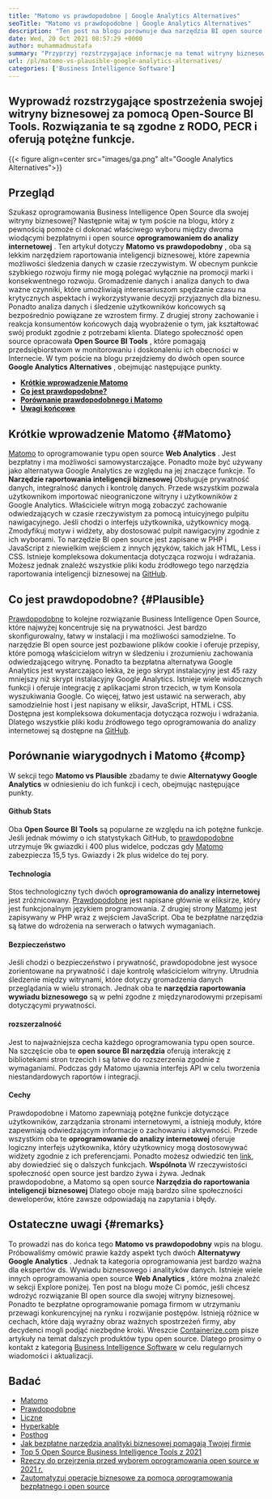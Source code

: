```yaml
---
title: "Matomo vs prawdopodobne | Google Analytics Alternatives" 
seoTitle: "Matomo vs prawdopodobne | Google Analytics Alternatives" 
description: "Ten post na blogu porównuje dwa narzędzia BI open source, które są uważane za alternatywy Google Analytics. Oba oprogramowanie jest bezpłatne i samodzielne." 
date: Wed, 20 Oct 2021 08:57:29 +0000
author: muhammadmustafa
summary: "Przyprzyj rozstrzygające informacje na temat witryny biznesowej za pomocą open source BI narzędzi BI. Rozwiązania te są zgodne z RODO, PECR i oferują potężne funkcje." 
url: /pl/matomo-vs-plausible-google-analytics-alternatives/
categories: ['Business Intelligence Software']
---
```


## Wyprowadź rozstrzygające spostrzeżenia swojej witryny biznesowej za pomocą Open-Source BI Tools. Rozwiązania te są zgodne z RODO, PECR i oferują potężne funkcje.

{{< figure align=center src="images/ga.png" alt="Google Analytics Alternatives">}}


## Przegląd
Szukasz oprogramowania Business Intelligence Open Source dla swojej witryny biznesowej? Następnie witaj w tym poście na blogu, który z pewnością pomoże ci dokonać właściwego wyboru między dwoma wiodącymi bezpłatnymi i open source  **oprogramowaniem do analizy internetowej** . Ten artykuł dotyczy **Matomo vs prawdopodobny**  , oba są lekkim narzędziem raportowania inteligencji biznesowej, które zapewnia możliwości śledzenia danych w czasie rzeczywistym. W obecnym punkcie szybkiego rozwoju firmy nie mogą polegać wyłącznie na promocji marki i konsekwentnego rozwoju. Gromadzenie danych i analiza danych to dwa ważne czynniki, które umożliwiają interesariuszom spędzanie czasu na krytycznych aspektach i wykorzystywanie decyzji przyjaznych dla biznesu. Ponadto analiza danych i śledzenie użytkowników końcowych są bezpośrednio powiązane ze wzrostem firmy.
Z drugiej strony zachowanie i reakcja konsumentów końcowych dają wyobrażenie o tym, jak kształtować swój produkt zgodnie z potrzebami klienta. Dlatego społeczność open source opracowała  **Open Source BI Tools** , które pomagają przedsiębiorstwom w monitorowaniu i doskonaleniu ich obecności w Internecie. W tym poście na blogu przejdziemy do dwóch open source **Google Analytics Alternatives**  , obejmując następujące punkty.
* [  **Krótkie wprowadzenie Matomo**  ][1]
*  **[Co jest prawdopodobne?][2]**  
*  **[Porównanie prawdopodobnego i Matomo][3]**  
* [  **Uwagi końcowe**  ][4]

## Krótkie wprowadzenie Matomo {#Matomo}

[Matomo][5] to oprogramowanie typu open source  **Web Analytics** . Jest bezpłatny i ma możliwości samowystarczające. Ponadto może być używany jako alternatywa Google Analytics ze względu na jej znaczące funkcje. To **Narzędzie raportowania inteligencji biznesowej**  Obsługuje prywatność danych, integralność danych i kontrolę danych. Przede wszystkim pozwala użytkownikom importować nieograniczone witryny i użytkowników z Google Analytics. Właściciele witryn mogą zobaczyć zachowanie odwiedzających w czasie rzeczywistym za pomocą intuicyjnego pulpitu nawigacyjnego. Jeśli chodzi o interfejs użytkownika, użytkownicy mogą. Zmodyfikuj motyw i widżety, aby dostosować pulpit nawigacyjny zgodnie z ich wyborami. To narzędzie BI open source jest zapisane w PHP i JavaScript z niewielkim wejściem z innych języków, takich jak HTML, Less i CSS. Istnieje kompleksowa dokumentacja dotycząca rozwoju i wdrażania. Możesz jednak znaleźć wszystkie pliki kodu źródłowego tego narzędzia raportowania inteligencji biznesowej na [GitHub][6].

## Co jest prawdopodobne? {#Plausible}

[Prawdopodobne][7] to kolejne rozwiązanie Business Intelligence Open Source, które najwyżej koncentruje się na prywatności. Jest bardzo skonfigurowalny, łatwy w instalacji i ma możliwości samodzielne. To narzędzie BI open source jest pozbawione plików cookie i oferuje przepisy, które pomogą właścicielom witryn w śledzeniu i zrozumieniu zachowania odwiedzającego witrynę. Ponadto ta bezpłatna alternatywa Google Analytics jest wystarczająco lekka, że ​​jego skrypt instalacyjny jest 45 razy mniejszy niż skrypt instalacyjny Google Analytics. Istnieje wiele widocznych funkcji i oferuje integrację z aplikacjami stron trzecich, w tym Konsola wyszukiwania Google. Co więcej, łatwo jest ustawić na serwerach, aby samodzielnie host i jest napisany w eliksir, JavaScript, HTML i CSS. Dostępna jest kompleksowa dokumentacja dotycząca rozwoju i wdrażania. Dlatego wszystkie pliki kodu źródłowego tego oprogramowania do analizy internetowej są dostępne na [GitHub][8].

## Porównanie wiarygodnych i Matomo {#comp}

W sekcji tego  **Matomo vs Plausible** zbadamy te dwie **Alternatywy Google Analytics**  w odniesieniu do ich funkcji i cech, obejmując następujące punkty.

#### Github Stats
Oba  **Open Source BI Tools**  są popularne ze względu na ich potężne funkcje. Jeśli jednak mówimy o ich statystykach GitHub, to [prawdopodobne][7] utrzymuje 9k gwiazdki i 400 plus widelce, podczas gdy [Matomo][5] zabezpiecza 15,5 tys. Gwiazdy i 2k plus widelce do tej pory.

#### Technologia
Stos technologiczny tych dwóch  **oprogramowania do analizy internetowej**  jest zróżnicowany. [Prawdopodobne][7] jest napisane głównie w eliksirze, który jest funkcjonalnym językiem programowania. Z drugiej strony [Matomo][5] jest zapisywany w PHP wraz z wejściem JavaScript. Oba te bezpłatne narzędzia są łatwe do wdrożenia na serwerach o łatwych wymaganiach.

#### Bezpieczeństwo
Jeśli chodzi o bezpieczeństwo i prywatność, prawdopodobne jest wysoce zorientowane na prywatność i daje kontrolę właścicielom witryny. Utrudnia śledzenie między witrynami, które dotyczy gromadzenia danych przeglądania w wielu stronach. Jednak oba te  **narzędzia raportowania wywiadu biznesowego**  są w pełni zgodne z międzynarodowymi przepisami dotyczącymi prywatności.

#### rozszerzalność
Jest to najważniejsza cecha każdego oprogramowania typu open source. Na szczęście oba te  **open source BI narzędzia**  oferują interakcję z bibliotekami stron trzecich i są łatwe do rozszerzenia zgodnie z wymaganiami. Podczas gdy Matomo ujawnia interfejs API w celu tworzenia niestandardowych raportów i integracji.

#### Cechy
Prawdopodobne i Matomo zapewniają potężne funkcje dotyczące użytkowników, zarządzania stronami internetowymi, a istnieją moduły, które zapewniają odwiedzającym informacje o zachowaniu i aktywności. Przede wszystkim oba te  **oprogramowanie do analizy internetowej**  oferuje logiczny interfejs użytkownika, który użytkownicy mogą dostosowywać widżety zgodnie z ich preferencjami. Ponadto możesz odwiedzić ten [link][9], aby dowiedzieć się o dalszych funkcjach.
 **Wspólnota** 
W rzeczywistości społeczność open source jest bardzo żywa i żywa. Jednak prawdopodobne, a Matomo są open source  **Narzędzia do raportowania inteligencji biznesowej**  Dlatego oboje mają bardzo silne społeczności deweloperów, które zawsze odpowiadają na zapytania i błędy.

## Ostateczne uwagi {#remarks}

To prowadzi nas do końca tego  **Matomo vs prawdopodobny** wpis na blogu. Próbowaliśmy omówić prawie każdy aspekt tych dwóch  **Alternatywy Google Analytics**  . Jednak ta kategoria oprogramowania jest bardzo ważna dla ekspertów ds. Wywiadu biznesowego i analityków danych. Istnieje wiele innych oprogramowania open source **Web Analytics**  , które można znaleźć w sekcji Explore poniżej. Ten post na blogu może Ci pomóc, jeśli chcesz wdrożyć rozwiązanie BI open source dla swojej witryny biznesowej. Ponadto te bezpłatne oprogramowanie pomaga firmom w utrzymaniu przewagi konkurencyjnej na rynku i rozwijanie postępów. Istnieją różnice w cechach, które dają wyraźny obraz ważnych spostrzeżeń firmy, aby decydenci mogli podjąć niezbędne kroki.
Wreszcie [Containerize.com][10] pisze artykuły na temat dalszych produktów typu open source. Dlatego prosimy o kontakt z kategorią [Business Intelligence Software][9] w celu regularnych wiadomości i aktualizacji.

## Badać
  * [Matomo][11]
  * [Prawdopodobne][12]
  * [Liczne][13]
  * [Hyperkable][14]
  * [Posthog][15]
  * [Jak bezpłatne narzędzia analityki biznesowej pomagają Twojej firmie][16]
  * [Top 5 Open Source Business Intelligence Tools z 2021][17]
  * [Rzeczy do przejrzenia przed wyborem oprogramowania open source w 2021 r.][18]
  * [Zautomatyzuj operacje biznesowe za pomocą oprogramowania bezpłatnego i open source][19]



[1]: #Matomo
[2]: #Plausible
[3]: #comp
[4]: #remarks
[5]: https://products.containerize.com/business-intelligence/matomo/
[6]: https://github.com/matomo-org/matomo
[7]: https://products.containerize.com/business-intelligence/plausible/
[8]: https://github.com/plausible/analytics
[9]: https://products.containerize.com/business-intelligence/
[10]: https://www.containerize.com/
[11]: https://products.containerize.com/business-intelligence/matomo
[12]: https://products.containerize.com/business-intelligence/plausible
[13]: https://products.containerize.com/business-intelligence/countly
[14]: https://products.containerize.com/business-intelligence/hypercable
[15]: https://products.containerize.com/business-intelligence/posthog
[16]: https://blog.containerize.com/2021/03/12/how-free-business-analytics-tools-assist-your-business/
[17]: https://blog.containerize.com/business-intelligence-software/top-5-open-source-business-intelligence-solutions-of-2021/
[18]: https://blog.containerize.com/cmdb-software/things-to-review-before-opting-open-source-software-in-2021/
[19]: https://blog.containerize.com/blogging/automate-business-operations-using-open-source-software/
